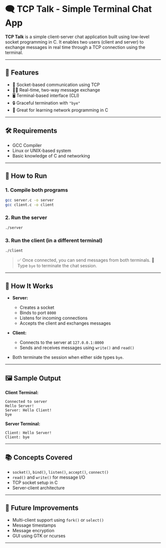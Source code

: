 
# 🗨️ TCP Talk - Simple Terminal Chat App

**TCP Talk** is a simple client-server chat application built using low-level socket programming in C. It enables two users (client and server) to exchange messages in real time through a TCP connection using the terminal.

---

## 📌 Features

- 📡 Socket-based communication using TCP
- 🧑‍💻 Real-time, two-way message exchange
- 🖥️ Terminal-based interface (CLI)
- 🔒 Graceful termination with `"bye"`
- 🧪 Great for learning network programming in C

---



## 🛠️ Requirements

- GCC Compiler
- Linux or UNIX-based system
- Basic knowledge of C and networking

---

## 🚀 How to Run

### 1. Compile both programs

```bash
gcc server.c -o server
gcc client.c -o client
````

### 2. Run the server

```bash
./server
```

### 3. Run the client (in a different terminal)

```bash
./client
```

> ✅ Once connected, you can send messages from both terminals.
> 🛑 Type `bye` to terminate the chat session.

---

## 🧠 How It Works

* **Server:**

  * Creates a socket
  * Binds to port `8000`
  * Listens for incoming connections
  * Accepts the client and exchanges messages

* **Client:**

  * Connects to the server at `127.0.0.1:8000`
  * Sends and receives messages using `write()` and `read()`

* Both terminate the session when either side types `bye`.

---

## 🖼️ Sample Output

**Client Terminal:**

```
Connected to server
Hello Server!
Server: Hello Client!
bye
```

**Server Terminal:**

```
Client: Hello Server!
Client: bye
```

---

## 📚 Concepts Covered

* `socket()`, `bind()`, `listen()`, `accept()`, `connect()`
* `read()` and `write()` for message I/O
* TCP socket setup in C
* Server-client architecture

---

## 🏁 Future Improvements

* Multi-client support using `fork()` or `select()`
* Message timestamps
* Message encryption
* GUI using GTK or ncurses

---


